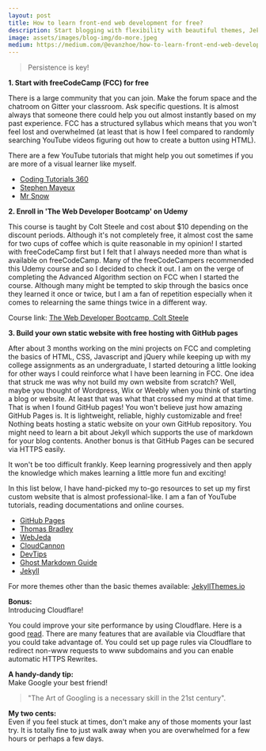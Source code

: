 ```yaml
---
layout: post
title: How to learn front-end web development for free?
description: Start blogging with flexibility with beautiful themes, Jekyll, custom domain and DNS provider of your choice.
image: assets/images/blog-img/do-more.jpeg
medium: https://medium.com/@evanzhoe/how-to-learn-front-end-web-development-for-free-8c82f4ad774f
---
```


>Persistence is key!

**1. Start with freeCodeCamp (FCC) for free**

 There is a large community that you can join. Make the forum space and the chatroom on Gitter your classroom. Ask specific questions. It is almost always that someone there could help you out almost instantly based on my past experience. FCC has a structured syllabus which means that you won't feel lost and overwhelmed (at least that is how I feel compared to randomly searching YouTube videos figuring out how to create a button using HTML).

There are a few YouTube tutorials that might help you out sometimes if you are more of a visual learner like myself.

- [Coding Tutorials 360](https://www.youtube.com/user/pizzapokerguy87)
- [Stephen Mayeux](https://www.youtube.com/user/MrSteveMayeux)
- [Mr Snow](https://www.youtube.com/user/SnowmanSpeaks)

**2. Enroll in 'The Web Developer Bootcamp' on Udemy**

 This course is taught by Colt Steele and cost about $10 depending on the discount periods. Although it's not completely free, it almost cost the same for two cups of coffee which is quite reasonable in my opinion! I started with freeCodeCamp first but I felt that I always needed more than what is available on freeCodeCamp. Many of the freeCodeCampers recommended this Udemy course and so I decided to check it out. I am on the verge of completing the Advanced Algorithm section on FCC when I started the course. Although many might be tempted to skip through the basics once they learned it once or twice, but I am a fan of repetition especially when it comes to relearning the same things twice in a different way.

Course link: [The Web Developer Bootcamp, Colt Steele](https://www.udemy.com/the-web-developer-bootcamp/)

**3. Build your own static website with free hosting with GitHub pages**

 After about 3 months working on the mini projects on FCC and completing the basics of HTML, CSS, Javascript and jQuery while keeping up with my college assignments as an undergraduate, I started detouring a little looking for other ways I could reinforce what I have been learning in FCC. One idea that struck me was why not build my own website from scratch? Well, maybe you thought of Wordpress, Wix or Weebly when you think of starting a blog or website. At least that was what that crossed my mind at that time. That is when I found GitHub pages! You won't believe just how amazing GitHub Pages is. It is lightweight, reliable, highly customizable and free! Nothing beats hosting a static website on your own GitHub repository. You might need to learn a bit about Jekyll which supports the use of markdown for your blog contents. Another bonus is that GitHub Pages can be secured via HTTPS easily.

It won't be too difficult frankly. Keep learning progressively and then apply the knowledge which makes learning a little more fun and exciting!

In this list below, I have hand-picked my to-go resources to set up my first custom website that is almost professional-like. I am a fan of YouTube tutorials, reading documentations and online courses.

- [GitHub Pages](https://pages.github.com)
- [Thomas Bradley](https://www.youtube.com/watch?v=oiNVQ9Zjy4o&list=PLWjCJDeWfDdfVEcLGAfdJn_HXyM4Y7_k-)
- [WebJeda](https://www.youtube.com/results?search_query=webjeda)
- [CloudCannon](https://www.youtube.com/watch?v=_f4aly6xblQ&list=PLrxYIq_0LFJc0TfNbv24cuFD1IaUtkzrh)
- [DevTips](https://www.youtube.com/playlist?list=PLqGj3iMvMa4KQZUkRjfwMmTq_f1fbxerI)
- [Ghost Markdown Guide](https://help.ghost.org/hc/en-us/articles/224410728-Markdown-Guide)
- [Jekyll](https://jekyllrb.com)

For more themes other than the basic themes available:
[JekyllThemes.io](https://jekyllthemes.io)

**Bonus:**  
Introducing Cloudflare!

You could improve your site performance by using Cloudflare.
Here is a good [read](https://blog.cloudflare.com/secure-and-fast-github-pages-with-cloudflare/). There are many features that are available via Cloudflare that you could take advantage of. You could set up page rules via Cloudflare to redirect non-www requests to www subdomains and you can enable automatic HTTPS Rewrites.


**A handy-dandy tip:**     
Make Google your best friend!
>"The Art of Googling is a necessary skill in the 21st century".



**My two cents:**  
Even if you feel stuck at times, don't make any of those moments your last try.
It is totally fine to just walk away when you are overwhelmed for a few hours or perhaps a few days.
